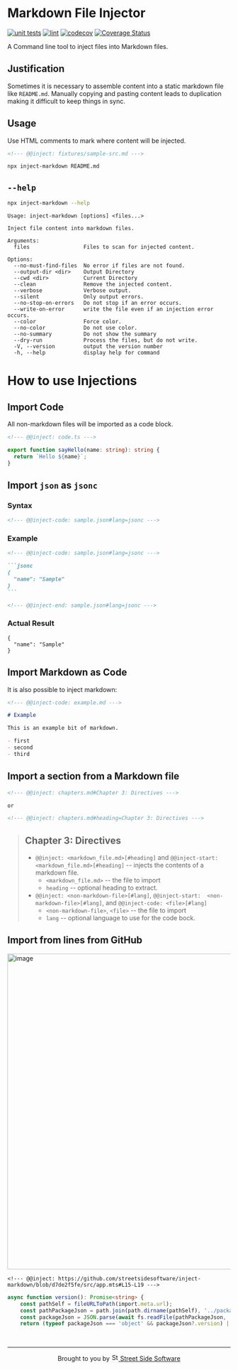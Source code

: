 # Markdown File Injector

[![unit tests](https://github.com/streetsidesoftware/inject-markdown/actions/workflows/test.yml/badge.svg?branch=main)](https://github.com/streetsidesoftware/inject-markdown/actions)
[![lint](https://github.com/streetsidesoftware/inject-markdown/actions/workflows/lint.yml/badge.svg?branch=main)](https://github.com/streetsidesoftware/inject-markdown/actions)
[![codecov](https://codecov.io/gh/streetsidesoftware/inject-markdown/branch/main/graph/badge.svg?token=Dr4fi2Sy08)](https://codecov.io/gh/streetsidesoftware/inject-markdown)
[![Coverage Status](https://coveralls.io/repos/github/streetsidesoftware/inject-markdown/badge.svg?branch=main)](https://coveralls.io/github/streetsidesoftware/inject-markdown)

A Command line tool to inject files into Markdown files.

## Justification

Sometimes it is necessary to assemble content into a static markdown file like `README.md`.
Manually copying and pasting content leads to duplication making it difficult to keep things in sync.

## Usage

Use HTML comments to mark where content will be injected.

```markdown
<!--- @@inject: fixtures/sample-src.md --->
```

```sh
npx inject-markdown README.md
```

## `--help`

```sh
npx inject-markdown --help
```

<!--- @@inject: content/help.txt --->

```
Usage: inject-markdown [options] <files...>

Inject file content into markdown files.

Arguments:
  files                 Files to scan for injected content.

Options:
  --no-must-find-files  No error if files are not found.
  --output-dir <dir>    Output Directory
  --cwd <dir>           Current Directory
  --clean               Remove the injected content.
  --verbose             Verbose output.
  --silent              Only output errors.
  --no-stop-on-errors   Do not stop if an error occurs.
  --write-on-error      write the file even if an injection error occurs.
  --color               Force color.
  --no-color            Do not use color.
  --no-summary          Do not show the summary
  --dry-run             Process the files, but do not write.
  -V, --version         output the version number
  -h, --help            display help for command
```

<!--- @@inject-end: content/help.txt --->

<!--- @@inject: content/README.md --->

# How to use Injections

## Import Code

All non-markdown files will be imported as a code block.

```markdown
<!--- @@inject: code.ts --->
```

```ts
export function sayHello(name: string): string {
  return `Hello ${name}`;
}
```

## Import `json` as `jsonc`

### Syntax

```markdown
<!--- @@inject-code: sample.json#lang=jsonc --->
```

### Example

````markdown
<!--- @@inject-code: sample.json#lang=jsonc --->

```jsonc
{
  "name": "Sample"
}
```

<!--- @@inject-end: sample.json#lang=jsonc --->
````

### Actual Result

```jsonc
{
  "name": "Sample"
}
```

## Import Markdown as Code

It is also possible to inject markdown:

```markdown
<!--- @@inject-code: example.md --->
```

```markdown
# Example

This is an example bit of markdown.

- first
- second
- third
```

## Import a section from a Markdown file

```markdown
<!--- @@inject: chapters.md#Chapter 3: Directives --->

or

<!--- @@inject: chapters.md#heading=Chapter 3: Directives --->
```

> ## Chapter 3: Directives
>
> - `@@inject: <markdown_file.md>[#heading]` and `@@inject-start:  <markdown_file.md>[#heading]` -- injects the contents of a markdown file.
>   - `<markdown_file.md>` -- the file to import
>   - `heading` -- optional heading to extract.
> - `@@inject: <non-markdown-file>[#lang]`, `@@inject-start:  <non-markdown-file>[#lang]`, and `@@inject-code: <file>[#lang]`
>   - `<non-markdown-file>`, `<file>` -- the file to import
>   - `lang` -- optional language to use for the code bock.

## Import from lines from GitHub

<img width="711" alt="image" src="https://user-images.githubusercontent.com/3740137/210188786-28704fe3-cc2f-447c-97fc-d27715dabbdc.png">

```
<!--- @@inject: https://github.com/streetsidesoftware/inject-markdown/blob/d7de2f5fe/src/app.mts#L15-L19 --->
```

```typescript
async function version(): Promise<string> {
    const pathSelf = fileURLToPath(import.meta.url);
    const pathPackageJson = path.join(path.dirname(pathSelf), '../package.json');
    const packageJson = JSON.parse(await fs.readFile(pathPackageJson, 'utf8'));
    return (typeof packageJson === 'object' && packageJson?.version) || '0.0.0';
```

<!--- cspell:dictionaries typescript --->

<!--- @@inject-end: content/README.md --->

<!--- @@inject: static/footer.md --->

<br/>

---

<p align="center">
Brought to you by <a href="https://streetsidesoftware.com" title="Street Side Software">
<img width="16" alt="Street Side Software Logo" src="https://i.imgur.com/CyduuVY.png" /> Street Side Software
</a>
</p>

<!--- @@inject-end: static/footer.md --->
